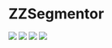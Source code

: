 # ZZSegmentor

<p align="left">
<img src="https://img.shields.io/badge/platforms-iOS%2C%20macOS%2C%20watchOS%2C%20tvOS-informational.svg">
<img src="https://github.com/zzmasoud/ZZSegmentor/workflows/CI/badge.svg">
<img src="https://img.shields.io/badge/coverage-99.5%25-success">
<img src="https://img.shields.io/github/license/zzmasoud/zzsegmentor?color=lightgray">
</p>
